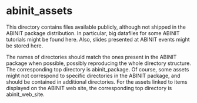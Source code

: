# abinit_assets
This directory contains files available publicly, although not shipped in the ABINIT package distribution.
In particular, big datafiles for some ABINIT tutorials might be found here. 
Also, slides presented at ABINIT events might be stored here.

The names of directories should match the ones present in the ABINIT package when possible, possibly reproducing
the whole directory structure. The corresponding top directory is abinit_package.
Of course, some assets might not correspond to specific directories in the ABINIT package,
and should be contained in additional directories. For the assets linked to items displayed on the ABINIT web site,
the corresponding top directory is abinit_web_site.
